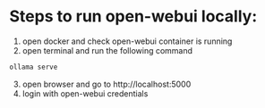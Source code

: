 # Steps to run open-webui locally:

1. open docker and check open-webui container is running
2. open terminal and run the following command

```bash
ollama serve
```

3. open browser and go to http://localhost:5000
4. login with open-webui credentials
